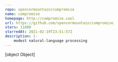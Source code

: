 ```yaml
---
repo: spencermountain/compromise
name: compromise
homepage: http://compromise.cool
url: https://github.com/spencermountain/compromise
stars: 11608
starredAt: 2021-02-19T23:51:57Z
description: |-
    modest natural-language processing
---
```


[object Object]
